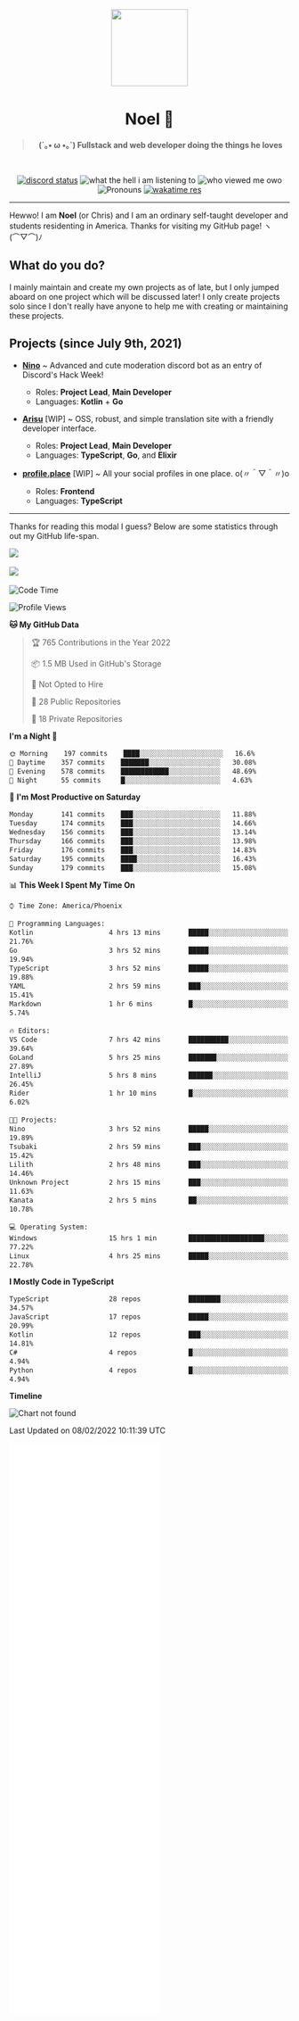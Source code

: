 <div align='center'>
  <div align='center'>
    <img
      src='https://cdn.floofy.dev/art/icons/icon_cinnamonserval.png'
      width='138'
      height='138'
    />
  </div>
  <h1>Noel 🐾</h1>
  <blockquote><strong>(´｡• ω •｡`) Fullstack and web developer doing the things he loves</strong></blockquote>

  <br />

  <a href='https://discord.com/users/280158289667555328' target='_blank'><img alt="discord status" src="https://dev.discordprofiles.me/badge/status/280158289667555328" /></a>
  <img alt="what the hell i am listening to" src="https://dev.discordprofiles.me/badge/spotify/280158289667555328" />
  <img alt="who viewed me owo" src="https://komarev.com/ghpvc/?username=auguwu" />
  <img alt='Pronouns' src='https://img.shields.io/endpoint?url=https://pronoundb.org/shields/6004d014406af11e4593a013' />
  <a href="https://wakatime.com/@auguwu" target='_blank'>
    <img alt='wakatime res' src='https://wakatime.com/badge/user/89736485-42ec-4c0f-a2f3-481db74514dc.svg' />
  </a>
</div>

<hr />

Hewwo! I am **Noel** (or Chris) and I am an ordinary self-taught developer and students residenting in America. Thanks for visiting my GitHub page! ヽ(⌒▽⌒)ﾉ

## What do you do?
I mainly maintain and create my own projects as of late, but I only jumped aboard on one project which will be discussed later! I only create projects
solo since I don't really have anyone to help me with creating or maintaining these projects.

## Projects (since July 9th, 2021)
- [**Nino**](https://nino.sh) ~ Advanced and cute moderation discord bot as an entry of Discord's Hack Week!
  - Roles: **Project Lead**, **Main Developer**
  - Languages: **Kotlin** + **Go**

- [**Arisu**](https://arisu.land) [WIP] ~ OSS, robust, and simple translation site with a friendly developer interface.
  - Roles: **Project Lead**, **Main Developer**
  - Languages: **TypeScript**, **Go**, and **Elixir**

- [**profile.place**](https://profile.place) [WIP] ~ All your social profiles in one place. o(〃＾▽＾〃)o
  - Roles: **Frontend**
  - Languages: **TypeScript**

---

Thanks for reading this modal I guess? Below are some statistics through out my GitHub life-span.

![](https://github-readme-stats.vercel.app/api?username=auguwu&count_private=true&show_icons=true&theme=gruvbox)

![](https://github-readme-stats.vercel.app/api/top-langs/?username=auguwu&layout=compact&theme=gruvbox)

<!--START_SECTION:waka-->
![Code Time](http://img.shields.io/badge/Code%20Time-2%2C708%20hrs%2039%20mins-blue)

![Profile Views](http://img.shields.io/badge/Profile%20Views-63-blue)

**🐱 My GitHub Data** 

> 🏆 765 Contributions in the Year 2022
 > 
> 📦 1.5 MB Used in GitHub's Storage 
 > 
> 🚫 Not Opted to Hire
 > 
> 📜 28 Public Repositories 
 > 
> 🔑 18 Private Repositories  
 > 
**I'm a Night 🦉** 

```text
🌞 Morning    197 commits    ████░░░░░░░░░░░░░░░░░░░░░   16.6% 
🌆 Daytime    357 commits    ███████░░░░░░░░░░░░░░░░░░   30.08% 
🌃 Evening    578 commits    ████████████░░░░░░░░░░░░░   48.69% 
🌙 Night      55 commits     █░░░░░░░░░░░░░░░░░░░░░░░░   4.63%

```
📅 **I'm Most Productive on Saturday** 

```text
Monday       141 commits    ███░░░░░░░░░░░░░░░░░░░░░░   11.88% 
Tuesday      174 commits    ███░░░░░░░░░░░░░░░░░░░░░░   14.66% 
Wednesday    156 commits    ███░░░░░░░░░░░░░░░░░░░░░░   13.14% 
Thursday     166 commits    ███░░░░░░░░░░░░░░░░░░░░░░   13.98% 
Friday       176 commits    ███░░░░░░░░░░░░░░░░░░░░░░   14.83% 
Saturday     195 commits    ████░░░░░░░░░░░░░░░░░░░░░   16.43% 
Sunday       179 commits    ███░░░░░░░░░░░░░░░░░░░░░░   15.08%

```


📊 **This Week I Spent My Time On** 

```text
⌚︎ Time Zone: America/Phoenix

💬 Programming Languages: 
Kotlin                   4 hrs 13 mins       █████░░░░░░░░░░░░░░░░░░░░   21.76% 
Go                       3 hrs 52 mins       █████░░░░░░░░░░░░░░░░░░░░   19.94% 
TypeScript               3 hrs 52 mins       █████░░░░░░░░░░░░░░░░░░░░   19.88% 
YAML                     2 hrs 59 mins       ███░░░░░░░░░░░░░░░░░░░░░░   15.41% 
Markdown                 1 hr 6 mins         █░░░░░░░░░░░░░░░░░░░░░░░░   5.74%

🔥 Editors: 
VS Code                  7 hrs 42 mins       ██████████░░░░░░░░░░░░░░░   39.64% 
GoLand                   5 hrs 25 mins       ███████░░░░░░░░░░░░░░░░░░   27.89% 
IntelliJ                 5 hrs 8 mins        ██████░░░░░░░░░░░░░░░░░░░   26.45% 
Rider                    1 hr 10 mins        █░░░░░░░░░░░░░░░░░░░░░░░░   6.02%

🐱‍💻 Projects: 
Nino                     3 hrs 52 mins       █████░░░░░░░░░░░░░░░░░░░░   19.89% 
Tsubaki                  2 hrs 59 mins       ███░░░░░░░░░░░░░░░░░░░░░░   15.42% 
Lilith                   2 hrs 48 mins       ███░░░░░░░░░░░░░░░░░░░░░░   14.46% 
Unknown Project          2 hrs 15 mins       ███░░░░░░░░░░░░░░░░░░░░░░   11.63% 
Kanata                   2 hrs 5 mins        ██░░░░░░░░░░░░░░░░░░░░░░░   10.78%

💻 Operating System: 
Windows                  15 hrs 1 min        ███████████████████░░░░░░   77.22% 
Linux                    4 hrs 25 mins       █████░░░░░░░░░░░░░░░░░░░░   22.78%

```

**I Mostly Code in TypeScript** 

```text
TypeScript               28 repos            ████████░░░░░░░░░░░░░░░░░   34.57% 
JavaScript               17 repos            █████░░░░░░░░░░░░░░░░░░░░   20.99% 
Kotlin                   12 repos            ███░░░░░░░░░░░░░░░░░░░░░░   14.81% 
C#                       4 repos             █░░░░░░░░░░░░░░░░░░░░░░░░   4.94% 
Python                   4 repos             █░░░░░░░░░░░░░░░░░░░░░░░░   4.94%

```


**Timeline**

![Chart not found](https://raw.githubusercontent.com/auguwu/auguwu/master/charts/bar_graph.png) 


 Last Updated on 08/02/2022 10:11:39 UTC
<!--END_SECTION:waka-->

![](./github-metrics.svg)
